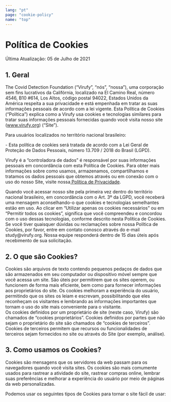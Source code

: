 ```yaml
---
lang: "pt"
page: "cookie-policy"
name: "top"
---
```

# Política de Cookies
<p class="mt-4 mb-8">Última Atualização: 05 de Julho de 2021</p>

## 1. Geral
<p class="py-4">The Covid Detection Foundation (“Virufy”, “nós”, “nossa”), uma corporação sem fins lucrativos da Califórnia, localizado na El Camino Real, número 4546, B10 #614, Los Altos, código postal 94022, Estados Unidos da América respeita a sua privacidade e está empenhada em tratar as suas informações pessoais de acordo com a lei vigente. Esta Política de Cookies (“Política”) explica como a Virufy usa cookies e tecnologias similares para tratar suas informações pessoais fornecidas quando você visita nosso site (<a class="" href="www.virufy.org">www.virufy.org</a>) (“Site”).</p>

<p class="font-bold">Para usuários localizados no território nacional brasileiro:</p>
- Esta política de cookies será tratada de acordo com a Lei Geral de Proteção de Dados Pessoais, número 13.709 / 2018 do Brasil (LGPD).


<p class="py-4">Virufy é a “controladora de dados” é responsável por suas informações pessoais em concordância com esta Política de Cookies. Para obter mais informações sobre como usamos, armazenamos, compartilhamos e tratamos os dados pessoais que obtemos através ou em conexão com o uso do nosso Site, visite nossa<a class="no-underline" href="/privacy_policy"> Política de Privacidade</a>.</p>

<p class="py-4">Quando você acessar nosso site pela primeira vez dentro do território nacional brasileiro, em concordância com o Art. 3º da LGPD, você receberá uma mensagem aconselhando-o que cookies e tecnologias semelhantes estão em uso. Ao clicar em “Utilizar apenas os cookies necessários” ou em “Permitir todos os cookies”, significa que você compreendeu e concordou com o uso dessas tecnologias, conforme descrito nesta Política de Cookies. <br>Se você tiver quaisquer dúvidas ou reclamações sobre nossa Política de Cookies, por favor, entre em contato conosco através do e-mail <a mailto="study@virufy.org" class="">study@virufy.org</a>. Nossa equipe responderá dentro de 15 dias úteis após recebimento de sua solicitação. </p>

## 2. O que são Cookies?
<p class="pt-4 pb-8">Cookies são arquivos de texto contendo pequenos pedaços de dados que são armazenados em seu computador ou dispositivo móvel sempre que você acessa um site. São úteis por permitirem que os sites operem, ou funcionem de forma mais eficiente, bem como para fornecer informações aos proprietários do site. Os cookies melhoram a experiência do usuário, permitindo que os sites os leiam e escrevam,  possibilitando que eles reconheçam os visitantes e lembrando as informações importantes que tornam o uso do site mais conveniente para o visitante.<br>Os cookies definidos por um proprietário de site (neste caso, Virufy) são chamados de “cookies proprietários”. Cookies definidos por partes que não sejam o proprietário do site são chamados de “cookies de terceiros”. Cookies de terceiros permitem que recursos ou funcionalidades de terceiros sejam fornecidos no site ou através do Site (por exemplo, análise).</p>

## 3. Como usamos os Cookies?
<p class="py-4">Cookies são mensagens que os servidores da web passam para os navegadores quando você visita sites. Os cookies são mais comumente usados para rastrear a atividade do site, rastrear compras online, lembrar suas preferências e melhorar a experiência do usuário por meio de páginas da web personalizadas.</p>
<p class="py-4">Podemos usar os seguintes tipos de Cookies para tornar o site fácil de usar:</p>